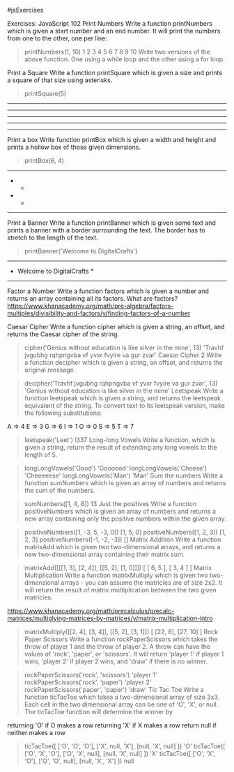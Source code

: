 #jsExercises

Exercises: JavaScript 102
Print Numbers
Write a function printNumbers which is given a start number and an end number. It will print the numbers from one to the other, one per line:

> printNumbers(1, 10)
1
2
3
4
5
6
7
8
9
10
Write two versions of the above function. One using a while loop and the other using a for loop.

Print a Square
Write a function printSquare which is given a size and prints a square of that size using asterisks.

> printSquare(5)
*****
*****
*****
*****
*****
Print a box
Write function printBox which is given a width and height and prints a hollow box of those given dimensions.

> printBox(6, 4)
******
*    *
*    *
******
Print a Banner
Write a function printBanner which is given some text and prints a banner with a border surrounding the text. The border has to stretch to the length of the text.

> printBanner('Welcome to DigitalCrafts')
****************************
* Welcome to DigitalCrafts *
****************************
Factor a Number
Write a function factors which is given a number and returns an array containing all its factors. What are factors? https://www.khanacademy.org/math/pre-algebra/factors-multiples/divisibility-and-factors/v/finding-factors-of-a-number

Caesar Cipher
Write a function cipher which is given a string, an offset, and returns the Caesar cipher of the string.

> cipher('Genius without education is like silver in the mine', 13)
'Travhf jvgubhg rqhpngvba vf yvxr fvyire va gur zvar'
Caesar Cipher 2
Write a function decipher which is given a string, an offset, and returns the original message.

> decipher('Travhf jvgubhg rqhpngvba vf yvxr fvyire va gur zvar', 13)
'Genius without education is like silver in the mine'
Leetspeak
Write a function leetspeak which is given a string, and returns the leetspeak equivalent of the string. To convert text to its leetspeak version, make the following substitutions:

A => 4
E => 3
G => 6
I => 1
O => 0
S => 5
T => 7
> leetspeak('Leet')
l337
Long-long Vowels
Write a function, which is given a string, return the result of extending any long vowels to the length of 5.

> longLongVowels('Good')
'Goooood'
> longLongVowels('Cheese')
'Cheeeeese'
> longLongVowels('Man')
'Man'
Sum the numbers
Write a function sumNumbers which is given an array of numbers and returns the sum of the numbers.

> sumNumbers([1, 4, 8])
13
Just the positives
Write a function positiveNumbers which is given an array of numbers and returns a new array containing only the positive numbers within the given array.

> positiveNumbers([1, -3, 5, -3, 0])
[1, 5, 0]
> positiveNumbers([1, 2, 3])
[1, 2, 3]
> positiveNumbers([-1, -2, -3])
[]
Matrix Addition
Write a function matrixAdd which is given two two-dimensional arrays, and returns a new two-dimensional array containing their matrix sum.

> matrixAdd([[[1, 3], [2, 4]], [[5, 2], [1, 0]]])
[ [ 6, 5 ], [ 3, 4 ] ]
Matrix Multiplication
Write a function matrixMultiply which is given two two-dimensional arrays - you can assume the matricies are of size 2x2. It will return the result of matrix multiplication between the two given matricies.

https://www.khanacademy.org/math/precalculus/precalc-matrices/multiplying-matrices-by-matrices/v/matrix-multiplication-intro

> matrixMultiply([[2, 4], [3, 4]], [[5, 2], [3, 1]])
[ [22,  8], [27, 10] ]
Rock Paper Scissors
Write a function rockPaperScissors which takes the throw of player 1 and the throw of player 2. A throw can have the values of 'rock', 'paper', or 'scissors'. It will return 'player 1' if player 1 wins, 'player 2' if player 2 wins, and 'draw' if there is no winner.

> rockPaperScissors('rock', 'scissors')
'player 1'
> rockPaperScissors('rock', 'paper')
'player 2'
> rockPaperScissors('paper', 'paper')
'draw'
Tic Tac Toe
Write a function ticTacToe which takes a two-dimensional array of size 3x3. Each cell in the two dimensional array can be one of 'O', 'X', or null. The ticTacToe function will determine the winner by

returning 'O' if O makes a row
returning 'X' if X makes a row
return null if neither makes a row
> ticTacToe([
  ['O', 'O', 'O'],
  ['X', null, 'X'],
  [null, 'X', null]
  ])
'O'
> ticTacToe([
  ['O', 'X', 'O'],
  ['O', 'X', null],
  [null, 'X', null]
  ])
'X'
> ticTacToe([
  ['O', 'X', 'O'],
  ['O', 'O', null],
  [null, 'X', 'X']
  ])
null